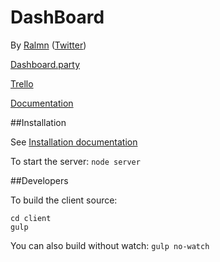 # DashBoard
By [Ralmn](http://ralmn.fr) ([Twitter](https://twitter.com/ralmn45))

[Dashboard.party](http://dashboard.party)

[Trello](https://trello.com/b/ipTaldH0/dashboard)

[Documentation](http://dashboard.readthedocs.org/en/latest/)

##Installation 

See [Installation documentation](http://dashboard.readthedocs.org/en/latest/install.html)

To start the server: `node server`

##Developers

To build the client source: 
```
cd client
gulp
```
You can also build without watch: `gulp no-watch`

